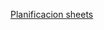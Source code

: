[Planificacion sheets](https://docs.google.com/spreadsheets/d/1KKY7EaPgkOIj1j2GtbYB7xRR_hgrJ0bkn_7Xq7vfUJk/edit?gid=0#gid=0)